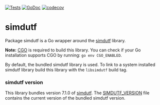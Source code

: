 [![Tests](https://github.com/charlievieth/simdutf/actions/workflows/test.yml/badge.svg)](https://github.com/charlievieth/simdutf/actions/workflows/test.yml)
[![GoDoc](https://img.shields.io/badge/godoc-reference-blue.svg)](https://pkg.go.dev/github.com/charlievieth/simdutf@master)
[![codecov](https://codecov.io/gh/charlievieth/simdutf/graph/badge.svg?token=66ZMOXC3F9)](https://codecov.io/gh/charlievieth/simdutf)

# simdutf

Package simdutf is a Go wrapper around the [simdutf](https://github.com/simdutf/simdutf/)
library.

**Note:** [CGO](https://go.dev/wiki/cgo) is required to build this library.
You can check if your Go installation supports CGO by running: `go env CGO_ENABLED`.

By default, the bundled simdutf library is used. To link to a system installed
simdutf library build this library with the `libsimdutf` build tag.

### simdutf version

This library bundles version 7.1.0 of [simdutf](https://github.com/simdutf/simdutf/).
The [SIMDUTF_VERSION](./SIMDUTF_VERSION) file contains the current version of
the bundled simdutf version.
